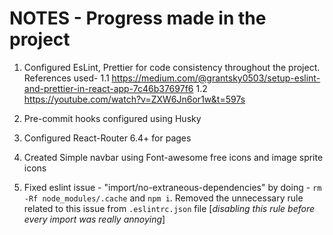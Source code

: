 # NOTES - Progress made in the project

1.  Configured EsLint, Prettier for code consistency throughout the project.
    References used-
    1.1 https://medium.com/@grantsky0503/setup-eslint-and-prettier-in-react-app-7c46b37697f6
    1.2 https://youtube.com/watch?v=ZXW6Jn6or1w&t=597s

2.  Pre-commit hooks configured using Husky

3.  Configured React-Router 6.4+ for pages

4.  Created Simple navbar using Font-awesome free icons and image sprite icons

5.  Fixed eslint issue - "import/no-extraneous-dependencies" by doing - `rm -Rf node_modules/.cache` and `npm i`. Removed the unnecessary rule related to this issue from `.eslintrc.json` file [*disabling this rule before every import was really annoying*]
